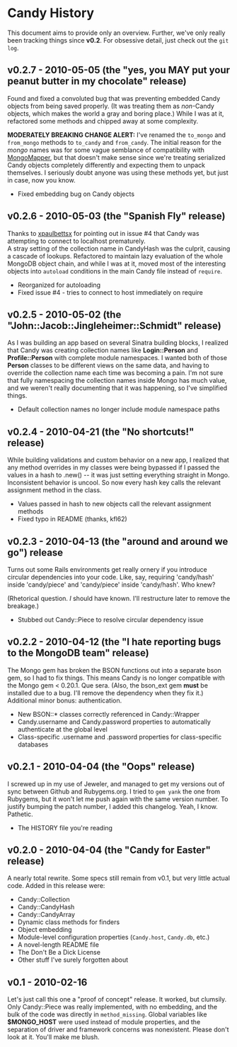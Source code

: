 Candy History
=============

This document aims to provide only an overview.  Further, we've only really been tracking things since **v0.2**.  For obsessive detail, just check out the `git log`.

v0.2.7 - 2010-05-05 (the "yes, you MAY put your peanut butter in my chocolate" release)
--------------------------------------------------------------------------------------
Found and fixed a convoluted bug that was preventing embedded Candy objects from being saved properly. (It was treating them as _non_-Candy objects, which makes the world a gray and boring place.) While I was at it, refactored some methods and chipped away at some complexity.

**MODERATELY BREAKING CHANGE ALERT:** I've renamed the `to_mongo` and `from_mongo` methods to `to_candy` and `from_candy`.  The initial reason for the _mongo_ names was for some vague semblance of compatibility with [MongoMapper](http://github.com/jnunemaker/mongomapper), but that doesn't make sense since we're treating serialized Candy objects completely differently and expecting them to unpack themselves. I seriously doubt anyone was using these methods yet, but just in case, now you know.

* Fixed embedding bug on Candy objects

v0.2.6 - 2010-05-03 (the "Spanish Fly" release)
-----------------------------------------------
Thanks to [xpaulbettsx](http://github.com/xpaulbettsx) for pointing out in issue \#4 that Candy was attempting to connect to localhost prematurely.  
A stray setting of the collection name in CandyHash was the culprit, causing a cascade of lookups.  Refactored to maintain lazy evaluation of the whole MongoDB object chain, and while I was at it, moved most of the interesting objects into `autoload` conditions in the main Candy file instead of `require`.

* Reorganized for autoloading
* Fixed issue #4 - tries to connect to host immediately on require


v0.2.5 - 2010-05-02 (the "John::Jacob::Jingleheimer::Schmidt" release)
----------------------------------------------------------------------
As I was building an app based on several Sinatra building blocks, I realized that Candy was creating collection names like **Login::Person** and **Profile::Person** with complete module namespaces.  I wanted both of those **Person** classes to be different views on the same data, and having to override the collection name each time was becoming a pain.  I'm not sure that fully namespacing the collection names inside Mongo has much value, and we weren't really documenting that it was happening, so I've simplified things.

* Default collection names no longer include module namespace paths


v0.2.4 - 2010-04-21 (the "No shortcuts!" release)
------------------------------------------------- 
While building validations and custom behavior on a new app, I realized that
any method overrides in my classes were being bypassed if I passed the values
in a hash to .new() -- it was just setting everything straight in Mongo.
Inconsistent behavior is uncool. So now every hash key calls the relevant
assignment method in the class.

* Values passed in hash to new objects call the relevant assignment methods
* Fixed typo in README (thanks, kfl62)


v0.2.3 - 2010-04-13 (the "around and around we go") release
-----------------------------------------------------------
Turns out some Rails environments get really ornery if you introduce circular dependencies into your code.  Like, say, requiring 'candy/hash' inside 'candy/piece' and 'candy/piece' inside 'candy/hash'.  Who knew?

(Rhetorical question.  _I_ should have known.  I'll restructure later to remove the breakage.)

* Stubbed out Candy::Piece to resolve circular dependency issue


v0.2.2 - 2010-04-12 (the "I hate reporting bugs to the MongoDB team" release)
-----------------------------------------------------------------------------
The Mongo gem has broken the BSON functions out into a separate bson gem, so I had to fix things.  This means Candy is no longer compatible with the Mongo gem < 0.20.1.  Que sera.  (Also, the bson_ext gem **must** be installed due to a bug.  I'll remove the dependency when they fix it.)  Additional minor bonus: authentication.

* New BSON::* classes correctly referenced in Candy::Wrapper
* Candy.username and Candy.password properties to automatically authenticate at the global level
* Class-specific .username and .password properties for class-specific databases


v0.2.1 - 2010-04-04 (the "Oops" release)
----------------------------------------
I screwed up in my use of Jeweler, and managed to get my versions out of sync between Github and Rubygems.org.  I tried to `gem yank` the one from Rubygems, but it won't let me push again with the same version number.  To justify bumping the patch number, I added this changelog.  Yeah, I know.  Pathetic.

* The HISTORY file you're reading


v0.2.0 - 2010-04-04 (the "Candy for Easter" release)
----------------------------------------------------
A nearly total rewrite.  Some specs still remain from v0.1, but very little actual code.  Added in this release were:

* Candy::Collection
* Candy::CandyHash
* Candy::CandyArray
* Dynamic class methods for finders
* Object embedding
* Module-level configuration properties (`Candy.host`, `Candy.db`, etc.)
* A novel-length README file
* The Don't Be a Dick License
* Other stuff I've surely forgotten about


v0.1 - 2010-02-16
-----------------
Let's just call this one a "proof of concept" release.  It worked, but clumsily.  Only Candy::Piece was really implemented, with no embedding, and the bulk of the code was directly in `method_missing`.  Global variables like **$MONGO_HOST** were used instead of module properties, and the separation of driver and framework concerns was nonexistent.  Please don't look at it.  You'll make me blush.